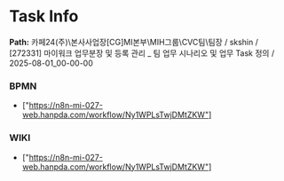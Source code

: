 # Task Info

**Path:** 카페24(주)\본사사업장\[CG]MI본부\MIH그룹\CVC팀\팀장 / skshin / [272331] 마이워크 업무분장 및 등록 관리 _ 팀 업무 시나리오 및 업무 Task 정의 / 2025-08-01_00-00-00

### BPMN
- ["https://n8n-mi-027-web.hanpda.com/workflow/Ny1WPLsTwjDMtZKW"]

### WIKI
- ["https://n8n-mi-027-web.hanpda.com/workflow/Ny1WPLsTwjDMtZKW"]

